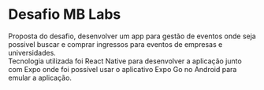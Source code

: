 # Desafio MB Labs
 
Proposta do desafio, desenvolver um app para gestão de eventos onde seja possivel buscar e comprar ingressos para eventos de empresas e universidades. <br>
Tecnologia utilizada foi React Native para desenvolver a aplicação junto com Expo onde foi possível usar o aplicativo Expo Go no Android para emular a aplicação.<br>
